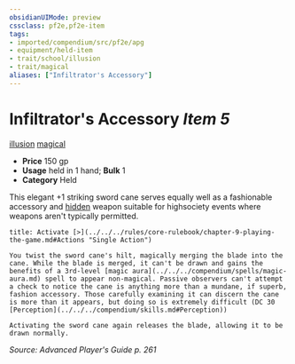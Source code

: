 ```yaml
---
obsidianUIMode: preview
cssclass: pf2e,pf2e-item
tags:
- imported/compendium/src/pf2e/apg
- equipment/held-item
- trait/school/illusion
- trait/magical
aliases: ["Infiltrator's Accessory"]
---
```

# Infiltrator's Accessory *Item 5*  
[illusion](illusion.md)  [magical](magical.md)  

- **Price** 150 gp
- **Usage** held in 1 hand; **Bulk** 1
- **Category** Held

This elegant +1 striking sword cane serves equally well as a fashionable accessory and [hidden](conditions.md#Hidden) weapon suitable for highsociety events where weapons aren't typically permitted.

```ad-embed-ability
title: Activate [>](../../../rules/core-rulebook/chapter-9-playing-the-game.md#Actions "Single Action")

You twist the sword cane's hilt, magically merging the blade into the cane. While the blade is merged, it can't be drawn and gains the benefits of a 3rd-level [magic aura](../../../compendium/spells/magic-aura.md) spell to appear non-magical. Passive observers can't attempt a check to notice the cane is anything more than a mundane, if superb, fashion accessory. Those carefully examining it can discern the cane is more than it appears, but doing so is extremely difficult (DC 30 [Perception](../../../compendium/skills.md#Perception))

Activating the sword cane again releases the blade, allowing it to be drawn normally.
```

*Source: Advanced Player's Guide p. 261*
